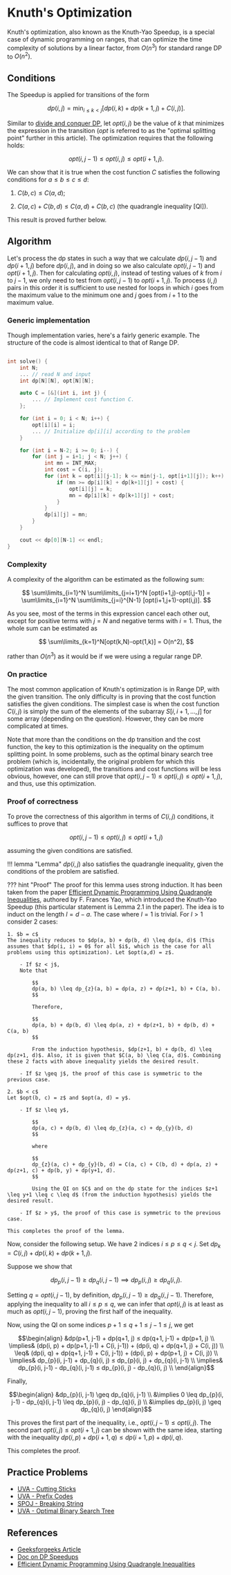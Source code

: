 # Knuth's Optimization

Knuth's optimization, also known as the Knuth-Yao Speedup, is a special case of dynamic programming on ranges, that can optimize the time complexity of solutions by a linear factor, from $O(n^3)$ for standard range DP to $O(n^2)$.

## Conditions

The Speedup is applied for transitions of the form

$$dp(i, j) = \min_{i \leq k < j} [ dp(i, k) + dp(k+1, j) + C(i, j) ].$$

Similar to [divide and conquer DP](./divide-and-conquer-dp.md), let $opt(i, j)$ be the value of $k$ that minimizes the expression in the transition ($opt$ is referred to as the "optimal splitting point" further in this article). The optimization requires that the following holds:

$$opt(i, j-1) \leq opt(i, j) \leq opt(i+1, j).$$

We can show that it is true when the cost function $C$ satisfies the following conditions for $a \leq b \leq c \leq d$:

1. $C(b, c) \leq C(a, d)$;

2. $C(a, c) + C(b, d) \leq C(a, d) + C(b, c)$ (the quadrangle inequality [QI]).

This result is proved further below.

## Algorithm

Let's process the dp states in such a way that we calculate $dp(i, j-1)$ and $dp(i+1, j)$ before $dp(i, j)$, and in doing so we also calculate $opt(i, j-1)$ and $opt(i+1, j)$. Then for calculating $opt(i, j)$, instead of testing values of $k$ from $i$ to $j-1$, we only need to test from $opt(i, j-1)$ to $opt(i+1, j)$. To process $(i,j)$ pairs in this order it is sufficient to use nested for loops in which $i$ goes from the maximum value to the minimum one and $j$ goes from $i+1$ to the maximum value.

### Generic implementation

Though implementation varies, here's a fairly generic
example. The structure of the code is almost identical to that of Range DP.

```{.cpp file=knuth_optimization}

int solve() {
    int N;
    ... // read N and input
    int dp[N][N], opt[N][N];

    auto C = [&](int i, int j) {
        ... // Implement cost function C.
    };

    for (int i = 0; i < N; i++) {
        opt[i][i] = i;
        ... // Initialize dp[i][i] according to the problem
    }

    for (int i = N-2; i >= 0; i--) {
        for (int j = i+1; j < N; j++) {
            int mn = INT_MAX;
            int cost = C(i, j);
            for (int k = opt[i][j-1]; k <= min(j-1, opt[i+1][j]); k++) {
                if (mn >= dp[i][k] + dp[k+1][j] + cost) {
                    opt[i][j] = k; 
                    mn = dp[i][k] + dp[k+1][j] + cost; 
                }
            }
            dp[i][j] = mn; 
        }
    }

    cout << dp[0][N-1] << endl;
}
```

### Complexity

A complexity of the algorithm can be estimated as the following sum:

$$
\sum\limits_{i=1}^N \sum\limits_{j=i+1}^N [opt(i+1,j)-opt(i,j-1)] =
\sum\limits_{i=1}^N \sum\limits_{j=i}^{N-1} [opt(i+1,j+1)-opt(i,j)].
$$

As you see, most of the terms in this expression cancel each other out, except for positive terms with $j=N$ and negative terms with $i=1$. Thus, the whole sum can be estimated as

$$
\sum\limits_{k=1}^N[opt(k,N)-opt(1,k)] = O(n^2),
$$

rather than $O(n^3)$ as it would be if we were using a regular range DP.

### On practice

The most common application of Knuth's optimization is in Range DP, with the given transition. The only difficulty is in proving that the cost function satisfies the given conditions. The simplest case is when the cost function $C(i, j)$ is simply the sum of the elements of the subarray $S[i, i+1, ..., j]$ for some array (depending on the question). However, they can be more complicated at times. 

Note that more than the conditions on the dp transition and the cost function, the key to this optimization is the inequality on the optimum splitting point. In some problems, such as the optimal binary search tree problem (which is, incidentally, the original problem for which this optimization was developed), the transitions and cost functions will be less obvious, however, one can still prove that $opt(i, j-1) \leq opt(i, j) \leq opt(i+1, j)$, and thus, use this optimization.


### Proof of correctness

To prove the correctness of this algorithm in terms of $C(i,j)$ conditions, it suffices to prove that

$$
opt(i, j-1) \leq opt(i, j) \leq opt(i+1, j)
$$

assuming the given conditions are satisfied. 

!!! lemma "Lemma"
    $dp(i, j)$ also satisfies the quadrangle inequality, given the conditions of the problem are satisfied.

??? hint "Proof"
    The proof for this lemma uses strong induction. It has been taken from the paper <a href="https://dl.acm.org/doi/pdf/10.1145/800141.804691">Efficient Dynamic Programming Using Quadrangle Inequalities</a>, authored by F. Frances Yao, which introduced the Knuth-Yao Speedup (this particular statement is Lemma 2.1 in the paper). The idea is to induct on the length $l = d - a$. The case where $l = 1$ is trivial. For $l > 1$ consider 2 cases:  

    1. $b = c$  
    The inequality reduces to $dp(a, b) + dp(b, d) \leq dp(a, d)$ (This assumes that $dp(i, i) = 0$ for all $i$, which is the case for all problems using this optimization). Let $opt(a,d) = z$. 

        - If $z < j$,  
        Note that
        
            $$
            dp(a, b) \leq dp_{z}(a, b) = dp(a, z) + dp(z+1, b) + C(a, b).
            $$
            
            Therefore,  
            
            $$
            dp(a, b) + dp(b, d) \leq dp(a, z) + dp(z+1, b) + dp(b, d) + C(a, b)
            $$

            From the induction hypothesis, $dp(z+1, b) + dp(b, d) \leq dp(z+1, d)$. Also, it is given that $C(a, b) \leq C(a, d)$. Combining these 2 facts with above inequality yields the desired result.

        - If $z \geq j$, the proof of this case is symmetric to the previous case.

    2. $b < c$  
    Let $opt(b, c) = z$ and $opt(a, d) = y$. 
        
        - If $z \leq y$,  
        
            $$
            dp(a, c) + dp(b, d) \leq dp_{z}(a, c) + dp_{y}(b, d)
            $$

            where

            $$
            dp_{z}(a, c) + dp_{y}(b, d) = C(a, c) + C(b, d) + dp(a, z) + dp(z+1, c) + dp(b, y) + dp(y+1, d).
            $$

            Using the QI on $C$ and on the dp state for the indices $z+1 \leq y+1 \leq c \leq d$ (from the induction hypothesis) yields the desired result.
        
        - If $z > y$, the proof of this case is symmetric to the previous case.

    This completes the proof of the lemma.

Now, consider the following setup. We have 2 indices $i \leq p \leq q < j$. Set $dp_{k} = C(i, j) + dp(i, k) + dp(k+1, j)$.

Suppose we show that

$$
dp_{p}(i, j-1) \geq dp_{q}(i, j-1) \implies dp_{p}(i, j) \geq dp_{q}(i, j).
$$

Setting $q = opt(i, j-1)$, by definition, $dp_{p}(i, j-1) \geq dp_{q}(i, j-1)$. Therefore, applying the inequality to all $i \leq p \leq q$, we can infer that $opt(i, j)$ is at least as much as $opt(i, j-1)$, proving the first half of the inequality.

Now, using the QI on some indices $p+1 \leq q+1 \leq j-1 \leq j$, we get

$$\begin{align}
&dp(p+1, j-1) + dp(q+1, j) ≤ dp(q+1, j-1) + dp(p+1, j) \\
\implies& (dp(i, p) + dp(p+1, j-1) + C(i, j-1)) + (dp(i, q) + dp(q+1, j) + C(i, j)) \\  
\leq& (dp(i, q) + dp(q+1, j-1) + C(i, j-1)) + (dp(i, p) + dp(p+1, j) + C(i, j)) \\  
\implies& dp_{p}(i, j-1) + dp_{q}(i, j) ≤ dp_{p}(i, j) + dp_{q}(i, j-1) \\
\implies& dp_{p}(i, j-1) - dp_{q}(i, j-1) ≤ dp_{p}(i, j) - dp_{q}(i, j) \\
\end{align}$$

Finally,

$$\begin{align}
&dp_{p}(i, j-1) \geq dp_{q}(i, j-1) \\
&\implies 0 \leq dp_{p}(i, j-1) - dp_{q}(i, j-1) \leq dp_{p}(i, j) - dp_{q}(i, j) \\
&\implies dp_{p}(i, j) \geq dp_{q}(i, j)
\end{align}$$  

This proves the first part of the inequality, i.e., $opt(i, j-1) \leq opt(i, j)$. The second part $opt(i, j) \leq opt(i+1, j)$ can be shown with the same idea, starting with the inequality 
$dp(i, p) + dp(i+1, q) ≤ dp(i+1, p) + dp(i, q)$.

This completes the proof.

## Practice Problems
- [UVA - Cutting Sticks](https://onlinejudge.org/external/100/10003.pdf)
- [UVA - Prefix Codes](https://onlinejudge.org/external/120/12057.pdf)
- [SPOJ - Breaking String](https://www.spoj.com/problems/BRKSTRNG/)
- [UVA - Optimal Binary Search Tree](https://onlinejudge.org/external/103/10304.pdf)


## References
- [Geeksforgeeks Article](https://www.geeksforgeeks.org/knuths-optimization-in-dynamic-programming/)
- [Doc on DP Speedups](https://home.cse.ust.hk/~golin/COMP572/Notes/DP_speedup.pdf)
- [Efficient Dynamic Programming Using Quadrangle Inequalities](https://dl.acm.org/doi/pdf/10.1145/800141.804691)

